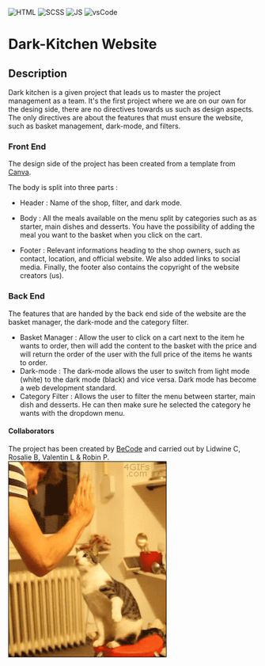 ![HTML](https://img.shields.io/badge/HTML5-E34F26?style=for-the-badge&logo=html5&logoColor=white) ![SCSS](https://img.shields.io/badge/CSS3-1572B6?style=for-the-badge&logo=css3&logoColor=white) ![JS](https://img.shields.io/badge/JavaScript-323330?style=for-the-badge&logo=javascript&logoColor=F7DF1E) ![vsCode](https://img.shields.io/badge/VSCode-0078D4?style=for-the-badge&logo=visual%20studio%20code&logoColor=white)
# Dark-Kitchen Website

## Description

Dark kitchen is a given project that leads us to master the project management as a team. It's the first project where we are on our own for the desing side, there are no directives towards us such as design aspects. The only directives are about the features that must ensure the website, such as basket management, dark-mode, and filters.  

### Front End

The design side of the project has been created from a template from [Canva]( https://www.canva.com/p/templates/EAE52n9cjzk-neutral-classy-minimalist-restaurant-menu/).  

The body is split into three parts :  

- Header : Name of the shop, filter, and dark mode.
  
- Body : All the  meals available on the menu split by categories such as as starter, main dishes and desserts. You have the possibility of adding the meal you want to the basket when you click on the cart.  

- Footer : Relevant informations heading to the shop owners, such as contact, location, and official website.  We also added links to social media. Finally, the footer also contains the copyright of the website creators (us).

### Back End

The features that are handed by the back end side of the website are the basket manager, the dark-mode and the category filter.  

- Basket Manager : Allow the user to click on a cart next to the item he wants to order, then will add the content to the basket with the price and will return the order of the user with the full price of the items he wants to order.  
- Dark-mode : The dark-mode allows the user to switch from light mode (white) to the dark mode (black) and vice versa. Dark mode has become a web development standard.  
- Category Filter : Allows the user to filter the menu between starter, main dish and desserts. He can then make sure he selected the category he wants with the dropdown menu.  

#### Collaborators  

The project has been created by [BeCode](becode.org) and carried out by Lidwine C, Rosalie B, Valentin L & Robin P.  
![The best cat](./images/checkByCat.gif)